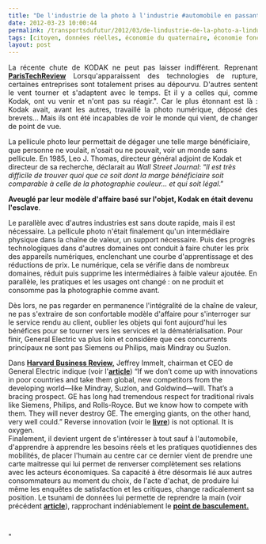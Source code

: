 ```yaml
---
title: "De l'industrie de la photo à l'industrie #automobile en passant par #GE"
date: 2012-03-23 10:00:44
permalink: /transportsdufutur/2012/03/de-lindustrie-de-la-photo-a-lindustrie-automobile-en-passant-par-ge-2.html
tags: [citoyen, données réelles, économie du quaternaire, économie fonctionnalité, General Electric, intelligence collective, internet, partage de données, Service de mobilité]
layout: post
---
```


<p style="text-align: justify">La récente chute de KODAK ne peut pas laisser indifférent. Reprenant <a href="http://www.paristechreview.com/2012/02/20/kodak-lecons-faillite/" target="_blank"><strong>ParisTechReview</strong></a> Lorsqu'apparaissent des technologies de rupture, certaines entreprises  sont totalement prises au dépourvu. D'autres sentent le vent tourner et  s'adaptent avec le temps. Et il y a celles qui, comme Kodak, ont vu  venir et n'ont pas su réagir.". Car le plus étonnant est là : Kodak avait, avant les autres, travaillé la photo numérique, déposé des brevets... Mais ils ont été incapables de voir le monde qui vient, de changer de point de vue.</p> <p style=""text-align: justify"">La pellicule photo leur permettait de dégager une telle marge bénéficiaire, que personne ne voulait, n'osait ou ne pouvait, voir un monde sans pellicule. En 1985, Leo J. Thomas, directeur général adjoint de Kodak et directeur de sa recherche, déclarait au <em>Wall Street Journal</em>:  “<em>Il est très difficile de trouver quoi que ce soit dont la marge  bénéficiaire soit comparable à celle de la photographie couleur… et qui  soit légal</em>.”</p> <p style=""text-align: justify""><strong>Aveuglé par leur modèle d'affaire basé sur l'objet, Kodak en était devenu l'esclave</strong>.</p>   <!--more-->   <p style=""text-align: justify"">Le parallèle avec d'autres industries est sans doute rapide, mais il est nécessaire. La pellicule photo n'était finalement qu'un intermédiaire physique dans la chaîne de valeur, un support nécessaire. Puis des progrès technologiques dans d'autres domaines ont conduit à faire chuter les prix des appareils numériques, enclenchant une courbe d'apprentissage et des réductions de prix. Le numérique, cela se vérifie dans de nombreux domaines, réduit puis supprime les intermédiaires à faible valeur ajoutée. En parallèle, les pratiques et les usages ont changé : on ne produit et consomme pas la photographie comme avant.</p> <p style=""text-align: justify"">Dès lors, ne pas regarder en permanence l'intégralité de la chaîne de valeur, ne pas s'extraire de son confortable modèle d'affaire pour s'interroger sur le service rendu au client, oublier les objets qui font aujourd'hui les bénéfices pour se tourner vers les services et la dématérialisation. Pour finir, General Electric va plus loin et considère que ces concurrents principaux ne sont pas Siemens ou Philips, mais Mindray ou Suzlon.</p> <div style=""text-align: justify"">Dans <a href=""http://www.slideshare.net/transportsdufutur/reverse-innovation-12118449"" target=""_blank""><strong>Harvard Business Review,</strong></a> Jeffrey Immelt, chairman et CEO de General Electric indique (voir l'<a href=""http://www.gereports.com/reverse-innovation-how-ge-is-disrupting-itself/"" target=""_blank""><strong>article</strong></a>) “If we don’t come up with  innovations in poor countries and take them global, new competitors from  the developing world—like Mindray, Suzlon, and Goldwind—will. That’s a  bracing prospect. GE has long had tremendous respect for traditional  rivals like Siemens, Philips, and Rolls-Royce. But we know how to  compete with them. They will never destroy GE. The emerging giants, on  the other hand, very well could.” Reverse innovation (voir le <a href=""http://www.amazon.com/Reverse-Innovation-Create-Home-Everywhere/dp/1422157644"" target=""_blank""><strong>livre</strong></a>) is not optional.  It is oxygen.</div> <div style=""text-align: justify"">Finalement, il devient urgent de s'intéresser à tout sauf à l'automobile, d'apprendre à apprendre les besoins réels et les pratiques quotidiennes des mobilités, de placer l'humain au centre car ce dernier vient de prendre une carte maitresse qui lui permet de renverser complètement ses relations avec les acteurs économiques. Sa capacité à être désormais lié aux autres consommateurs au moment du choix, de l'acte d'achat, de produire lui même les enquêtes de satisfaction et les critiques, change radicalement sa position. Le tsunami de données lui permette de reprendre la main (voir précédent <a href="https://gabrielplassat.github.io/transportsdufutur/2011/08/le-reverse-marketing-utilisant-le-tsunami-des-donnees-le-consommateur-reprend-la-main-quelles-conseq.html"" target=""_blank""><strong>article</strong></a>), rapprochant indéniablement le <a href="https://gabrielplassat.github.io/transportsdufutur/2012/01/le-point-de-basculement-automobile-siege-mobile-20-tippingpoint.html"" target=""_blank""><strong>point de basculement.</strong><br /></a></div> <p style=""text-align: justify""> </p>"
